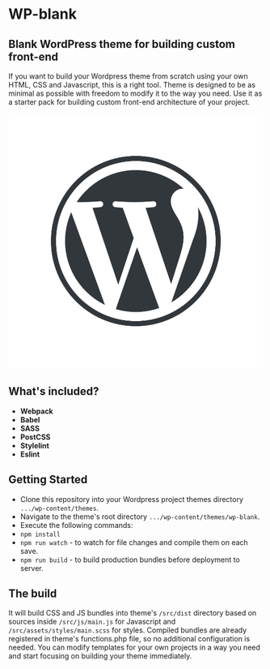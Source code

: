 <h1> WP-blank </h1>
<h2> Blank WordPress theme for building custom front-end</h2>
<p>
  If you want to build your Wordpress theme from scratch using your own HTML, CSS and Javascript, this is a right tool.
  Theme is designed to be as minimal as possible with freedom to modify it to the way you need. Use it as a starter pack
  for building custom front-end architecture of your project.
</p>

![WordPress logo](/src/screenshot.png "WP-blank WordPress theme")

<h2> What's included? </h2>
<ul>
  <li><strong>Webpack</strong></li>
  <li><strong>Babel</strong></li>
  <li><strong>SASS</strong></li>
  <li><strong>PostCSS</strong></li>
  <li><strong>Stylelint</strong></li>
  <li><strong>Eslint</strong></li>
</ul>

## Getting Started

* Clone this repository into your Wordpress project themes directory `.../wp-content/themes`.
* Navigate to the theme's root directory `.../wp-content/themes/wp-blank`.
* Execute the following commands:
* `npm install`
* `npm run watch` - to watch for file changes and compile them on each save.
* `npm run build` - to build production bundles before deployment to server.

## The build
<p>
  It will build CSS and JS bundles into theme's <code>/src/dist</code> directory based on sources inside <code>/src/js/main.js</code> for Javascript and <code>/src/assets/styles/main.scss</code> for styles.
  Compiled bundles are already registered in theme's functions.php file, so no additional configuration is needed.
  You can modify templates for your own projects in a way you need and start focusing on building your theme immediately.
</p>
